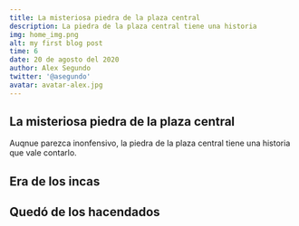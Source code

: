 ```yaml
---
title: La misteriosa piedra de la plaza central
description: La piedra de la plaza central tiene una historia
img: home_img.png
alt: my first blog post
time: 6
date: 20 de agosto del 2020
author: Alex Segundo
twitter: '@asegundo'
avatar: avatar-alex.jpg
---
```


## La misteriosa piedra de la plaza central

Auqnue parezca inonfensivo, la piedra de la plaza central tiene una historia que vale contarlo.

## Era de los incas

## Quedó de los hacendados
